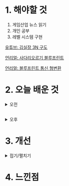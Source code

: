 
# 1. 해야할 것

1. 게임산업 뉴스 읽기 
2. 개인 공부  
3. 레벨 시스템 구현

[유튜브: 김실장 3N 구도](https://www.youtube.com/watch?v=gVISCpUAyHY)

[언리얼: 사다리오르기 블루프린트](https://www.youtube.com/watch?v=ENux2q8sjoQ)

[언리얼: 블루프린트 통신 형변환](https://dev.epicgames.com/community/learning/courses/D2r/unreal-engine-791723/YZar/unreal-engine-b7b855)

# 2. 오늘 배운 것

<details>
<summary>오전</summary>

## 오늘의 뉴스


## 사다리 만들기
### BP_thirdpersoncharacter

![image](https://github.com/JM94Ent/TIL-WIL/assets/143363550/b84f000e-d254-4ebd-8a56-bdf29b5ec85d)

![image](https://github.com/JM94Ent/TIL-WIL/assets/143363550/94894bf5-a3b1-4c6c-b46b-1f36842f7706)


### BP_ladder

![image](https://github.com/JM94Ent/TIL-WIL/assets/143363550/24551a43-53fa-44d6-a2a3-92b2515abf70)


</details>

##

<details>
<summary>오후</summary>


</details>




# 3. 개선


<details>
<summary>접기/펼치기</summary>


</details>



# 4. 느낀점


